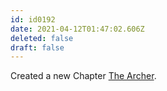 ```yaml
---
id: id0192
date: 2021-04-12T01:47:02.606Z
deleted: false
draft: false
---
```


Created a new Chapter [The Archer][1].

[1]: the-archer.html
